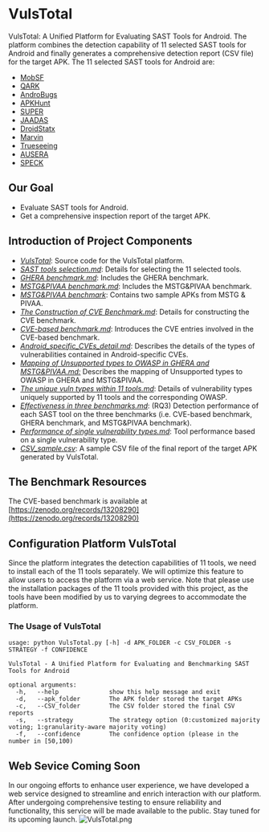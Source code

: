 # VulsTotal
VulsTotal: A Unified Platform for Evaluating SAST Tools for Android.
The platform combines the detection capability of 11 selected SAST tools for Android and finally generates a comprehensive detection report (CSV file) for the target APK.
The 11 selected SAST tools for Android are:

- [MobSF](https://github.com/MobSF/Mobile-Security-Framework-MobSF)
- [QARK](https://github.com/linkedin/qark)
- [AndroBugs](https://github.com/AndroBugs/AndroBugs_Framework)
- [APKHunt](https://github.com/Cyber-Buddy/APKHunt)
- [SUPER](https://github.com/SUPERAndroidAnalyzer/super)
- [JAADAS](https://github.com/flankerhqd/JAADAS)
- [DroidStatx](https://github.com/clviper/droidstatx)
- [Marvin](https://github.com/programa-stic/Marvin-static-Analyzer)
- [Trueseeing](https://github.com/alterakey/trueseeing)
- [AUSERA](https://github.com/tjusenchen/AUSERA)
- [SPECK](https://github.com/SPRITZ-Research-Group/SPECK)

## Our Goal

- Evaluate SAST tools for Android.
- Get a comprehensive inspection report of the target APK.

## Introduction of Project Components

- [_VulsTotal_](https://github.com/android-app-sast/VulsTotal/tree/master/Vulstotal): Source code for the VulsTotal platform.
- [_SAST tools selection.md_](https://github.com/android-app-sast/VulsTotal/blob/master/SAST%20Tools%20Selection.md): Details for selecting the 11 selected tools.
- [_GHERA benchmark.md_](https://github.com/android-app-sast/VulsTotal/blob/master/GHERA%20benchmark.md): Includes the GHERA benchmark.
- [_MSTG&PIVAA benchmark.md_](https://github.com/android-app-sast/VulsTotal/blob/master/MSTG%26PIVAA%20benchmark.md): Includes the MSTG&PIVAA benchmark.
- [_MSTG&PIVAA benchmark_](https://github.com/android-app-sast/VulsTotal/tree/master/MSTG%26PIVAA%20benchmark): Contains two sample APKs from MSTG & PIVAA.
- [_The Construction of CVE Benchmark.md_](https://github.com/android-app-sast/VulsTotal/blob/master/The%20Construction%20of%20CVE%20Benchmark.md): Details for constructing the CVE benchmark.
- [_CVE-based benchmark.md_](https://github.com/android-app-sast/VulsTotal/blob/master/CVE-based%20benchmark.md): Introduces the CVE entries involved in the CVE-based benchmark.
- [_Android_specific_CVEs_detail.md_](https://github.com/android-app-sast/VulsTotal/blob/master/Android-specific%20CVEs%20detail.md): Describes the details of the types of vulnerabilities contained in Android-specific CVEs.
- [_Mapping of Unsupported types to OWASP in GHERA and MSTG&PIVAA.md:_](https://github.com/android-app-sast/VulsTotal/blob/master/Mapping%20of%20Unsupported%20types%20to%20OWASP%20in%20GHERA%20and%20MSTG%26PIVAA.md) Describes the mapping of Unsupported types to OWASP in GHERA and MSTG&PIVAA.
- [_The unique vuln types within 11 tools.md_](https://github.com/android-app-sast/VulsTotal/blob/master/The%20unique%20vuln%20types%20within%2011%20tools.md): Details of vulnerability types uniquely supported by 11 tools and the corresponding OWASP.
- [_Effectiveness in three benchmarks.md_](https://github.com/android-app-sast/VulsTotal/blob/master/Effectiveness%20on%20Three%20Benchmarks.md): (RQ3) Detection performance of each SAST tool on the three benchmarks (i.e. CVE-based benchmark, GHERA benchmark, and MSTG&PIVAA benchmark).
- [_Performance of single vulnerability types.md_](https://github.com/android-app-sast/VulsTotal/blob/master/Performance%20of%20single%20vulnerability%20types.md): Tool performance based on a single vulnerability type.
- [_CSV_sample.csv_](https://github.com/android-app-sast/VulsTotal/blob/master/CSV_sample.csv): A sample CSV file of the final report of the target APK generated by VulsTotal.

## The Benchmark Resources
The CVE-based benchmark is available at [https://zenodo.org/records/13208290](https://zenodo.org/records/13208290)

## Configuration Platform VulsTotal
Since the platform integrates the detection capabilities of 11 tools, we need to install each of the 11 tools separately. We will optimize this feature to allow users to access the platform via a web service.
Note that please use the installation packages of the 11 tools provided with this project, as the tools have been modified by us to varying degrees to accommodate the platform.
### The Usage of VulsTotal
```
usage: python VulsTotal.py [-h] -d APK_FOLDER -c CSV_FOLDER -s STRATEGY -f CONFIDENCE

VulsTotal - A Unified Platform for Evaluating and Benchmarking SAST Tools for Android

optional arguments:
  -h, 	--help            	show this help message and exit
  -d, 	--apk_folder  		The APK folder stored the target APKs
  -c, 	--CSV_folder 	 	The CSV folder stored the final CSV reports
  -s, 	--strategy  		The strategy option (0:customized majority voting; 1:granularity-aware majority voting)
  -f, 	--confidence  		The confidence option (please in the number in [50,100)
```

## Web Sevice Coming Soon
In our ongoing efforts to enhance user experience, we have developed a web service designed to streamline and enrich interaction with our platform. After undergoing comprehensive testing to ensure reliability and functionality, this service will be made available to the public. Stay tuned for its upcoming launch.
![VulsTotal.png](https://cdn.nlark.com/yuque/0/2024/png/28458590/1722742552750-06b3a1b5-49ee-43db-b375-4b26ab30ed14.png#averageHue=%23fdfdfd&clientId=u6566de7e-642d-4&from=ui&id=ua0cf3dd6&originHeight=706&originWidth=1793&originalType=binary&ratio=2&rotation=0&showTitle=false&size=70198&status=done&style=none&taskId=ua6e7464c-304e-4cbd-a5d1-ce478271dc7&title=)
